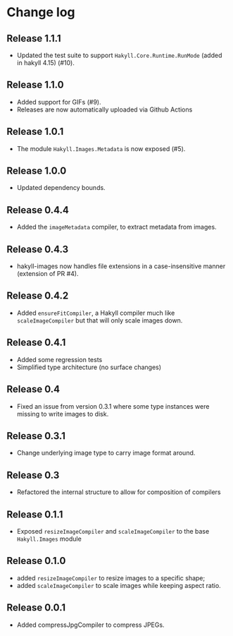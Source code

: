 # Change log

## Release 1.1.1

* Updated the test suite to support `Hakyll.Core.Runtime.RunMode` (added in hakyll 4.15) (#10).

## Release 1.1.0

* Added support for GIFs (#9).
* Releases are now automatically uploaded via Github Actions

## Release 1.0.1

* The module `Hakyll.Images.Metadata` is now exposed (#5).

## Release 1.0.0

* Updated dependency bounds.

## Release 0.4.4

* Added the `imageMetadata` compiler, to extract metadata from images.

## Release 0.4.3

* hakyll-images now handles file extensions in a case-insensitive manner (extension of PR #4).

## Release 0.4.2

* Added `ensureFitCompiler`, a Hakyll compiler much like `scaleImageCompiler` but that will only scale images down.

## Release 0.4.1

* Added some regression tests
* Simplified type architecture (no surface changes)

## Release 0.4

* Fixed an issue from version 0.3.1 where some type instances were missing to write images to disk.

## Release 0.3.1

* Change underlying image type to carry image format around.

## Release 0.3

* Refactored the internal structure to allow for composition of compilers

## Release 0.1.1

* Exposed `resizeImageCompiler` and `scaleImageCompiler` to the base `Hakyll.Images` module

## Release 0.1.0

* added `resizeImageCompiler` to resize images to a specific shape;
* added `scaleImageCompiler` to scale images while keeping aspect ratio.

## Release 0.0.1

* Added compressJpgCompiler to compress JPEGs.
